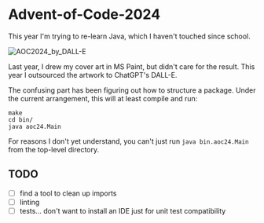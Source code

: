 # Advent-of-Code-2024
This year I'm trying to re-learn Java, which I haven't touched since school.

![AOC2024_by_DALL-E](https://github.com/user-attachments/assets/3582559e-ebd6-4e19-8fe1-d54f7979b971)

Last year, I drew my cover art in MS Paint, but didn't care for the result. This year I outsourced the artwork to ChatGPT's DALL-E.

The confusing part has been figuring out how to structure a package. Under the
current arrangement, this will at least compile and run:
```
make
cd bin/
java aoc24.Main
```

For reasons I don't yet understand, you can't just run `java bin.aoc24.Main` from the top-level directory.

## TODO
* [ ] find a tool to clean up imports
* [ ] linting
* [ ] tests... don't want to install an IDE just for unit test compatibility

